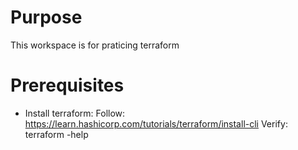 # Purpose
This workspace is for praticing terraform
# Prerequisites
- Install terraform:
    Follow: https://learn.hashicorp.com/tutorials/terraform/install-cli
    Verify: terraform -help